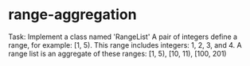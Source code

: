# range-aggregation

Task: Implement a class named 'RangeList'
A pair of integers define a range, for example: [1, 5). This range includes integers: 1, 2, 3, and 4.
A range list is an aggregate of these ranges: [1, 5), [10, 11), [100, 201)
